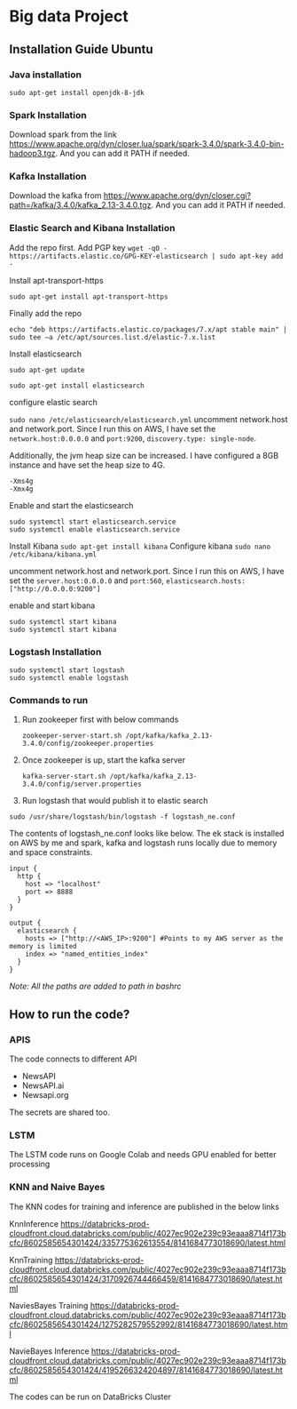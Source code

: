 # Big data Project

## Installation Guide Ubuntu

### Java installation
`sudo apt-get install openjdk-8-jdk`


### Spark Installation
Download spark from the link https://www.apache.org/dyn/closer.lua/spark/spark-3.4.0/spark-3.4.0-bin-hadoop3.tgz. 
And you can add it PATH if needed.

### Kafka Installation
Download the kafka from https://www.apache.org/dyn/closer.cgi?path=/kafka/3.4.0/kafka_2.13-3.4.0.tgz. And you can add it PATH if needed.

### Elastic Search and Kibana Installation
Add the repo first. Add PGP key
`wget -qO - https://artifacts.elastic.co/GPG-KEY-elasticsearch | sudo apt-key add -`

Install apt-transport-https

`sudo apt-get install apt-transport-https`

Finally add the repo

`echo "deb https://artifacts.elastic.co/packages/7.x/apt stable main" | sudo tee –a /etc/apt/sources.list.d/elastic-7.x.list`

Install elasticsearch

`sudo apt-get update`

`sudo apt-get install elasticsearch`

configure elastic search

`sudo nano /etc/elasticsearch/elasticsearch.yml`
uncomment network.host and network.port. Since I run this on AWS, I have set the `network.host:0.0.0.0` and `port:9200`, `discovery.type: single-node`.

Additionally, the jvm heap size can be increased. I have configured a 8GB instance and have set the heap size to 4G.

```
-Xms4g
-Xmx4g
```
Enable and start the elasticsearch
```
sudo systemctl start elasticsearch.service
sudo systemctl enable elasticsearch.service
```

Install Kibana
`sudo apt-get install kibana`
Configure kibana
`sudo nano /etc/kibana/kibana.yml`

uncomment network.host and network.port. Since I run this on AWS, I have set the `server.host:0.0.0.0` and `port:560`, `elasticsearch.hosts: ["http://0.0.0.0:9200"]`

enable and start kibana
```
sudo systemctl start kibana
sudo systemctl start kibana
```

### Logstash Installation
```
sudo systemctl start logstash
sudo systemctl enable logstash
```

### Commands to run


1. Run zookeeper first with below commands
    
    ```
    zookeeper-server-start.sh /opt/kafka/kafka_2.13-3.4.0/config/zookeeper.properties
    ```
2. Once zookeeper is up, start the kafka server 
    ```
    kafka-server-start.sh /opt/kafka/kafka_2.13-3.4.0/config/server.properties
    ```

6. Run logstash that would publish it to elastic search
```
sudo /usr/share/logstash/bin/logstash -f logstash_ne.conf
```

The contents of logstash_ne.conf looks like below. The ek stack is installed on AWS by me and spark, kafka and logstash runs locally due to memory and space constraints.

```
input {
  http {
    host => "localhost"
    port => 8888
  }
}

output {
  elasticsearch {
    hosts => ["http://<AWS_IP>:9200"] #Points to my AWS server as the memory is limited
    index => "named_entities_index"
  }
}
```

_Note: All the paths are added to path in bashrc_

## How to run the code?

### APIS
The code connects to different API

* NewsAPI
* NewsAPI.ai
* Newsapi.org


The secrets are shared too.


### LSTM
The LSTM code runs on Google Colab and needs GPU enabled for better processing

### KNN and Naive Bayes
The KNN codes for training and inference are published in the below links

  KnnInference
  https://databricks-prod-cloudfront.cloud.databricks.com/public/4027ec902e239c93eaaa8714f173bcfc/8602585654301424/335775362613554/8141684773018690/latest.html

  KnnTraining
  https://databricks-prod-cloudfront.cloud.databricks.com/public/4027ec902e239c93eaaa8714f173bcfc/8602585654301424/3170926744466459/8141684773018690/latest.html

  NaviesBayes Training 
  https://databricks-prod-cloudfront.cloud.databricks.com/public/4027ec902e239c93eaaa8714f173bcfc/8602585654301424/1275282579552992/8141684773018690/latest.html

  NavieBayes Inference
  https://databricks-prod-cloudfront.cloud.databricks.com/public/4027ec902e239c93eaaa8714f173bcfc/8602585654301424/4195266324204897/8141684773018690/latest.html

The codes can be run on DataBricks Cluster

